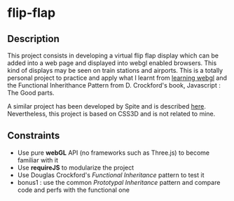 flip-flap
=========

Description
--
This project consists in developing a virtual flip flap display which can be added into a web page and displayed into webgl enabled browsers. This kind of displays may be seen on train stations and airports. 
This is a totally personal project to practice and apply what I learnt from [learning webgl](http://learningwebgl.com/blog/ "Learning WebGL") and the Functional Inherithance Pattern from D. Crockford's book,  Javascript : The Good parts.

A similar project has been developed by Spite and is described [here](http://www.clicktorelease.com/blog/split-flap-display). Nevertheless, this project is based on CSS3D and is not related to mine.


Constraints
--
- Use pure __webGL__ API (no frameworks such as Three.js) to become familiar with it
- Use __requireJS__ to modularize the project
- Use Douglas Crockford's _Functional Inheritance_ pattern to test it
- bonus1 : use the common _Prototypal Inheritance_ pattern and compare code and perfs with the functional one


